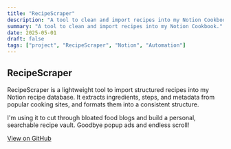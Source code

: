```yaml
---
title: "RecipeScraper"
description: "A tool to clean and import recipes into my Notion Cookbook"
summary: "A tool to clean and import recipes into my Notion Cookbook."
date: 2025-05-01
draft: false
tags: ["project", "RecipeScraper", "Notion", "Automation"]
---
```


## RecipeScraper

RecipeScraper is a lightweight tool to import structured recipes into my Notion recipe database. It extracts ingredients, steps, and metadata from popular cooking sites, and formats them into a consistent structure.

I'm using it to cut through bloated food blogs and build a personal, searchable recipe vault. Goodbye popup ads and endless scroll!

[View on GitHub](https://github.com/yogonwa/recipescraper) 